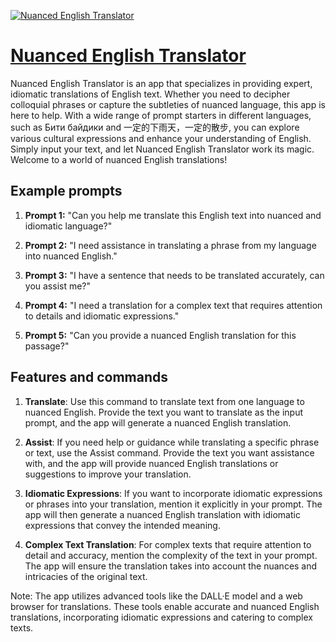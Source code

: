 [![Nuanced English Translator](https://files.oaiusercontent.com/file-A2mUjYaO0hlPQpdG57rCC2aZ?se=2123-10-18T02%3A02%3A35Z&sp=r&sv=2021-08-06&sr=b&rscc=max-age%3D31536000%2C%20immutable&rscd=attachment%3B%20filename%3D21d9edc5-1e92-4b0b-a02e-36931cd9025b.png&sig=i5wBhx1BExtfqV6uuauxaW2ryqZTlfv2s/EkdEVc9A4%3D)](https://chat.openai.com/g/g-PxVlvll8t-nuanced-english-translator)

# [Nuanced English Translator](https://chat.openai.com/g/g-PxVlvll8t-nuanced-english-translator)

Nuanced English Translator is an app that specializes in providing expert, idiomatic translations of English text. Whether you need to decipher colloquial phrases or capture the subtleties of nuanced language, this app is here to help. With a wide range of prompt starters in different languages, such as Бити байдики and 一定的下雨天，一定的散步, you can explore various cultural expressions and enhance your understanding of English. Simply input your text, and let Nuanced English Translator work its magic. Welcome to a world of nuanced English translations!

## Example prompts

1. **Prompt 1:** "Can you help me translate this English text into nuanced and idiomatic language?"

2. **Prompt 2:** "I need assistance in translating a phrase from my language into nuanced English."

3. **Prompt 3:** "I have a sentence that needs to be translated accurately, can you assist me?"

4. **Prompt 4:** "I need a translation for a complex text that requires attention to details and idiomatic expressions."

5. **Prompt 5:** "Can you provide a nuanced English translation for this passage?"

## Features and commands

1. **Translate**: Use this command to translate text from one language to nuanced English. Provide the text you want to translate as the input prompt, and the app will generate a nuanced English translation.

2. **Assist**: If you need help or guidance while translating a specific phrase or text, use the Assist command. Provide the text you want assistance with, and the app will provide nuanced English translations or suggestions to improve your translation.

3. **Idiomatic Expressions**: If you want to incorporate idiomatic expressions or phrases into your translation, mention it explicitly in your prompt. The app will then generate a nuanced English translation with idiomatic expressions that convey the intended meaning.

4. **Complex Text Translation**: For complex texts that require attention to detail and accuracy, mention the complexity of the text in your prompt. The app will ensure the translation takes into account the nuances and intricacies of the original text.

Note: The app utilizes advanced tools like the DALL·E model and a web browser for translations. These tools enable accurate and nuanced English translations, incorporating idiomatic expressions and catering to complex texts.